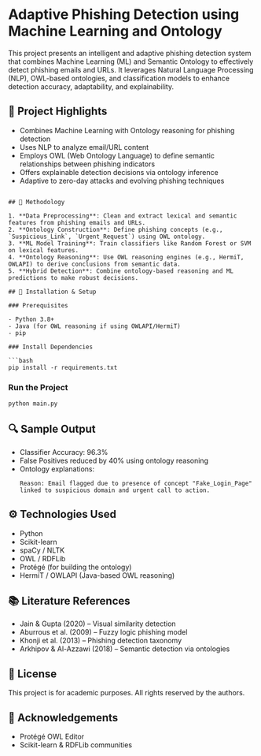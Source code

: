 # Adaptive Phishing Detection using Machine Learning and Ontology

This project presents an intelligent and adaptive phishing detection system that combines Machine Learning (ML) and Semantic Ontology to effectively detect phishing emails and URLs. It leverages Natural Language Processing (NLP), OWL-based ontologies, and classification models to enhance detection accuracy, adaptability, and explainability.

## 📌 Project Highlights

- Combines Machine Learning with Ontology reasoning for phishing detection  
- Uses NLP to analyze email/URL content  
- Employs OWL (Web Ontology Language) to define semantic relationships between phishing indicators  
- Offers explainable detection decisions via ontology inference  
- Adaptive to zero-day attacks and evolving phishing techniques  

```

## 🧠 Methodology

1. **Data Preprocessing**: Clean and extract lexical and semantic features from phishing emails and URLs.  
2. **Ontology Construction**: Define phishing concepts (e.g., `Suspicious_Link`, `Urgent_Request`) using OWL ontology.  
3. **ML Model Training**: Train classifiers like Random Forest or SVM on lexical features.  
4. **Ontology Reasoning**: Use OWL reasoning engines (e.g., HermiT, OWLAPI) to derive conclusions from semantic data.  
5. **Hybrid Detection**: Combine ontology-based reasoning and ML predictions to make robust decisions.  

## 🧪 Installation & Setup

### Prerequisites

- Python 3.8+  
- Java (for OWL reasoning if using OWLAPI/HermiT)  
- pip  

### Install Dependencies

```bash
pip install -r requirements.txt
```

### Run the Project

```bash
python main.py
```

## 🔍 Sample Output

- Classifier Accuracy: 96.3%  
- False Positives reduced by 40% using ontology reasoning  
- Ontology explanations:  
  ```
  Reason: Email flagged due to presence of concept "Fake_Login_Page" linked to suspicious domain and urgent call to action.
  ```

## ⚙️ Technologies Used

- Python  
- Scikit-learn  
- spaCy / NLTK  
- OWL / RDFLib  
- Protégé (for building the ontology)  
- HermiT / OWLAPI (Java-based OWL reasoning)  

## 📚 Literature References

- Jain & Gupta (2020) – Visual similarity detection  
- Aburrous et al. (2009) – Fuzzy logic phishing model  
- Khonji et al. (2013) – Phishing detection taxonomy  
- Arkhipov & Al-Azzawi (2018) – Semantic detection via ontologies  


## 📄 License

This project is for academic purposes. All rights reserved by the authors.

## 🙌 Acknowledgements


- Protégé OWL Editor  
- Scikit-learn & RDFLib communities
